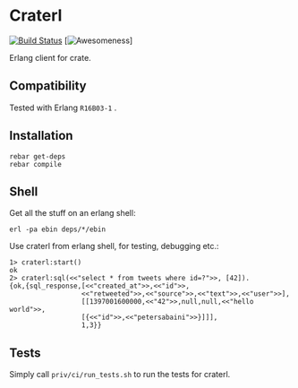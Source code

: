 Craterl
=======

[![Build Status](https://travis-ci.org/crate/craterl.svg?branch=master)](https://travis-ci.org/crate/craterl)
[![Awesomeness](http://img.shields.io/badge/awesome-indeed-green.svg)]

Erlang client for crate.

Compatibility
-------------

Tested with Erlang ``R16B03-1`` .

Installation
------------

```
rebar get-deps
rebar compile
```

Shell
-----

Get all the stuff on an erlang shell:

```
erl -pa ebin deps/*/ebin
```

Use craterl from erlang shell, for testing, debugging etc.:

```
1> craterl:start()
ok
2> craterl:sql(<<"select * from tweets where id=?">>, [42]).
{ok,{sql_response,[<<"created_at">>,<<"id">>,
                  <<"retweeted">>,<<"source">>,<<"text">>,<<"user">>],
                  [[1397001600000,<<"42">>,null,null,<<"hello world">>,
                  [{<<"id">>,<<"petersabaini">>}]]],
                  1,3}}
```

Tests
-----

Simply call ```priv/ci/run_tests.sh``` to run the tests for craterl.
